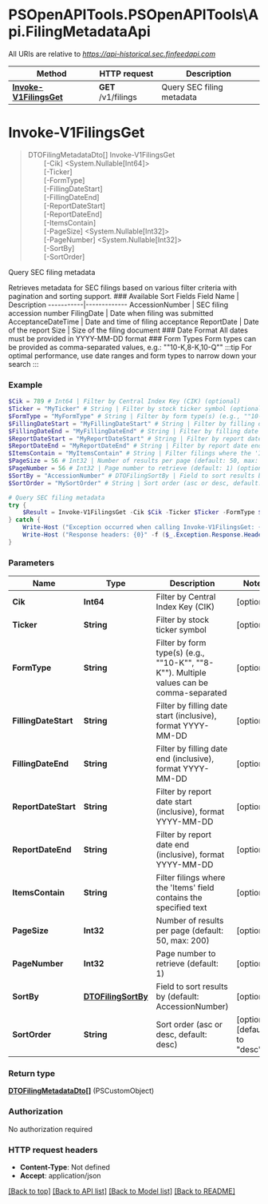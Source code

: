 # PSOpenAPITools.PSOpenAPITools\Api.FilingMetadataApi

All URIs are relative to *https://api-historical.sec.finfeedapi.com*

Method | HTTP request | Description
------------- | ------------- | -------------
[**Invoke-V1FilingsGet**](FilingMetadataApi.md#Invoke-V1FilingsGet) | **GET** /v1/filings | Query SEC filing metadata


<a id="Invoke-V1FilingsGet"></a>
# **Invoke-V1FilingsGet**
> DTOFilingMetadataDto[] Invoke-V1FilingsGet<br>
> &nbsp;&nbsp;&nbsp;&nbsp;&nbsp;&nbsp;&nbsp;&nbsp;[-Cik] <System.Nullable[Int64]><br>
> &nbsp;&nbsp;&nbsp;&nbsp;&nbsp;&nbsp;&nbsp;&nbsp;[-Ticker] <String><br>
> &nbsp;&nbsp;&nbsp;&nbsp;&nbsp;&nbsp;&nbsp;&nbsp;[-FormType] <String><br>
> &nbsp;&nbsp;&nbsp;&nbsp;&nbsp;&nbsp;&nbsp;&nbsp;[-FillingDateStart] <String><br>
> &nbsp;&nbsp;&nbsp;&nbsp;&nbsp;&nbsp;&nbsp;&nbsp;[-FillingDateEnd] <String><br>
> &nbsp;&nbsp;&nbsp;&nbsp;&nbsp;&nbsp;&nbsp;&nbsp;[-ReportDateStart] <String><br>
> &nbsp;&nbsp;&nbsp;&nbsp;&nbsp;&nbsp;&nbsp;&nbsp;[-ReportDateEnd] <String><br>
> &nbsp;&nbsp;&nbsp;&nbsp;&nbsp;&nbsp;&nbsp;&nbsp;[-ItemsContain] <String><br>
> &nbsp;&nbsp;&nbsp;&nbsp;&nbsp;&nbsp;&nbsp;&nbsp;[-PageSize] <System.Nullable[Int32]><br>
> &nbsp;&nbsp;&nbsp;&nbsp;&nbsp;&nbsp;&nbsp;&nbsp;[-PageNumber] <System.Nullable[Int32]><br>
> &nbsp;&nbsp;&nbsp;&nbsp;&nbsp;&nbsp;&nbsp;&nbsp;[-SortBy] <PSCustomObject><br>
> &nbsp;&nbsp;&nbsp;&nbsp;&nbsp;&nbsp;&nbsp;&nbsp;[-SortOrder] <String><br>

Query SEC filing metadata

Retrieves metadata for SEC filings based on various filter criteria with pagination and sorting support.    ### Available Sort Fields    Field Name | Description  -----------|-------------  AccessionNumber | SEC filing accession number  FilingDate | Date when filing was submitted  AcceptanceDateTime | Date and time of filing acceptance  ReportDate | Date of the report  Size | Size of the filing document    ### Date Format  All dates must be provided in YYYY-MM-DD format    ### Form Types  Form types can be provided as comma-separated values, e.g.: ""10-K,8-K,10-Q""    :::tip  For optimal performance, use date ranges and form types to narrow down your search  :::

### Example
```powershell
$Cik = 789 # Int64 | Filter by Central Index Key (CIK) (optional)
$Ticker = "MyTicker" # String | Filter by stock ticker symbol (optional)
$FormType = "MyFormType" # String | Filter by form type(s) (e.g., ""10-K"", ""8-K""). Multiple values can be comma-separated (optional)
$FillingDateStart = "MyFillingDateStart" # String | Filter by filling date start (inclusive), format YYYY-MM-DD (optional)
$FillingDateEnd = "MyFillingDateEnd" # String | Filter by filling date end (inclusive), format YYYY-MM-DD (optional)
$ReportDateStart = "MyReportDateStart" # String | Filter by report date start (inclusive), format YYYY-MM-DD (optional)
$ReportDateEnd = "MyReportDateEnd" # String | Filter by report date end (inclusive), format YYYY-MM-DD (optional)
$ItemsContain = "MyItemsContain" # String | Filter filings where the 'Items' field contains the specified text (optional)
$PageSize = 56 # Int32 | Number of results per page (default: 50, max: 200) (optional)
$PageNumber = 56 # Int32 | Page number to retrieve (default: 1) (optional)
$SortBy = "AccessionNumber" # DTOFilingSortBy | Field to sort results by (default: AccessionNumber) (optional)
$SortOrder = "MySortOrder" # String | Sort order (asc or desc, default: desc) (optional) (default to "desc")

# Query SEC filing metadata
try {
    $Result = Invoke-V1FilingsGet -Cik $Cik -Ticker $Ticker -FormType $FormType -FillingDateStart $FillingDateStart -FillingDateEnd $FillingDateEnd -ReportDateStart $ReportDateStart -ReportDateEnd $ReportDateEnd -ItemsContain $ItemsContain -PageSize $PageSize -PageNumber $PageNumber -SortBy $SortBy -SortOrder $SortOrder
} catch {
    Write-Host ("Exception occurred when calling Invoke-V1FilingsGet: {0}" -f ($_.ErrorDetails | ConvertFrom-Json))
    Write-Host ("Response headers: {0}" -f ($_.Exception.Response.Headers | ConvertTo-Json))
}
```

### Parameters

Name | Type | Description  | Notes
------------- | ------------- | ------------- | -------------
 **Cik** | **Int64**| Filter by Central Index Key (CIK) | [optional] 
 **Ticker** | **String**| Filter by stock ticker symbol | [optional] 
 **FormType** | **String**| Filter by form type(s) (e.g., &quot;&quot;10-K&quot;&quot;, &quot;&quot;8-K&quot;&quot;). Multiple values can be comma-separated | [optional] 
 **FillingDateStart** | **String**| Filter by filling date start (inclusive), format YYYY-MM-DD | [optional] 
 **FillingDateEnd** | **String**| Filter by filling date end (inclusive), format YYYY-MM-DD | [optional] 
 **ReportDateStart** | **String**| Filter by report date start (inclusive), format YYYY-MM-DD | [optional] 
 **ReportDateEnd** | **String**| Filter by report date end (inclusive), format YYYY-MM-DD | [optional] 
 **ItemsContain** | **String**| Filter filings where the &#39;Items&#39; field contains the specified text | [optional] 
 **PageSize** | **Int32**| Number of results per page (default: 50, max: 200) | [optional] 
 **PageNumber** | **Int32**| Page number to retrieve (default: 1) | [optional] 
 **SortBy** | [**DTOFilingSortBy**](DTOFilingSortBy.md)| Field to sort results by (default: AccessionNumber) | [optional] 
 **SortOrder** | **String**| Sort order (asc or desc, default: desc) | [optional] [default to &quot;desc&quot;]

### Return type

[**DTOFilingMetadataDto[]**](DTOFilingMetadataDto.md) (PSCustomObject)

### Authorization

No authorization required

### HTTP request headers

 - **Content-Type**: Not defined
 - **Accept**: application/json

[[Back to top]](#) [[Back to API list]](../README.md#documentation-for-api-endpoints) [[Back to Model list]](../README.md#documentation-for-models) [[Back to README]](../README.md)

